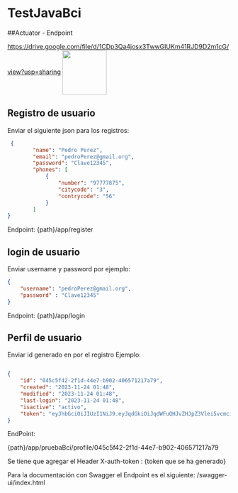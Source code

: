 # TestJavaBci


##Actuator - Endpoint

https://drive.google.com/file/d/1CDp3Qa4josx3TwwGIUKm41RJD9D2m1cG/view?usp=sharing
<img align="center" width="100" height="100" src="[https://picsum.photos/100/100](https://drive.google.com/file/d/1CDp3Qa4josx3TwwGIUKm41RJD9D2m1cG/view?usp=sharing)">
## Registro de usuario

Enviar el siguiente json para los registros:

```json
 {
        "name": "Pedro Perez",
        "email": "pedroPerez@gmail.org",
        "password": "Clave12345",
        "phones": [
            {
                "number": "97777875",
                "citycode": "3",			
                "contrycode": "56"
            }
        ]
}
```
Endpoint: {path}/app/register

## login de usuario

Enviar username y password por ejemplo:
```json
{
    "username": "pedroPerez@gmail.org",
    "password" : "Clave12345"
}

```
Endpoint: {path}/app/login

## Perfil de usuario

Enviar id generado en por el registro Ejemplo:
```json

{
    "id": "045c5f42-2f1d-44e7-b902-406571217a79",
    "created": "2023-11-24 01:48",
    "modified": "2023-11-24 01:48",
    "last-login": "2023-11-24 01:48",
    "isactive": "activo",
    "token": "eyJhbGciOiJIUzI1NiJ9.eyJqdGkiOiJqdWFuQHJvZHJpZ3Vlei5vcmciLCJzdWIiOiJodW50ZXIyIiwiZXhwIjoxNzAwNzkyMzMwfQ.C8Axodoi6X7pbVoGDJaOCssQKBW7TFvxpvKkXjPx590"
}
```
EndPoint:

{path}/app/pruebaBci/profile/045c5f42-2f1d-44e7-b902-406571217a79

Se tiene que agregar el Header
X-auth-token : {token que se ha generado}

Para la documentación con Swagger el Endpoint es el siguiente:
/swagger-ui/index.html

